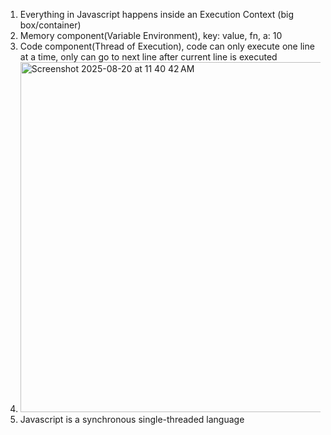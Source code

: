1. Everything in Javascript happens inside an Execution Context (big box/container)
2. Memory component(Variable Environment), key: value, fn, a: 10
3. Code component(Thread of Execution), code can only execute one line at a time, only can go to next line after current line is executed
4. <img width="805" height="560" alt="Screenshot 2025-08-20 at 11 40 42 AM" src="https://github.com/user-attachments/assets/1656e70d-3af7-440c-95ec-31b0638120dd" />
5. Javascript is a synchronous single-threaded language

